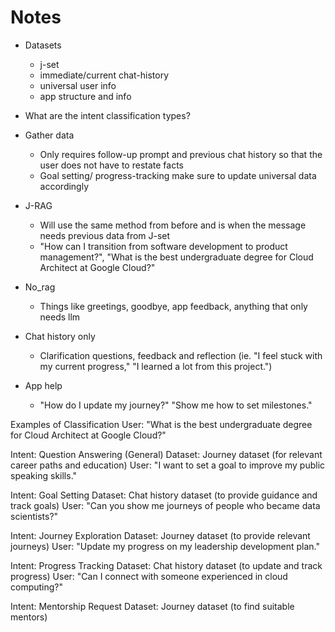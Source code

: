 # Notes
- Datasets
	- j-set
	- immediate/current chat-history
	- universal user info
	- app structure and info

- What are the intent classification types?
- Gather data
	- Only requires follow-up prompt and previous chat history so that the user does not have to restate facts
	- Goal setting/ progress-tracking make sure to update universal data accordingly
 - J-RAG
	- Will use the same method from before and is when the message needs previous data from J-set
	- "How can I transition from software development to product management?", "What is the best undergraduate degree for Cloud Architect at Google Cloud?"
- No_rag
	- Things like greetings, goodbye, app feedback, anything that only needs llm
 - Chat history only
	- Clarification questions, feedback and reflection (ie.  "I feel stuck with my current progress," "I learned a lot from this project.")
 - App help
	- "How do I update my journey?" "Show me how to set milestones."

 Examples of Classification
User: "What is the best undergraduate degree for Cloud Architect at Google Cloud?"

Intent: Question Answering (General)
Dataset: Journey dataset (for relevant career paths and education)
User: "I want to set a goal to improve my public speaking skills."

Intent: Goal Setting
Dataset: Chat history dataset (to provide guidance and track goals)
User: "Can you show me journeys of people who became data scientists?"

Intent: Journey Exploration
Dataset: Journey dataset (to provide relevant journeys)
User: "Update my progress on my leadership development plan."

Intent: Progress Tracking
Dataset: Chat history dataset (to update and track progress)
User: "Can I connect with someone experienced in cloud computing?"

Intent: Mentorship Request
Dataset: Journey dataset (to find suitable mentors)